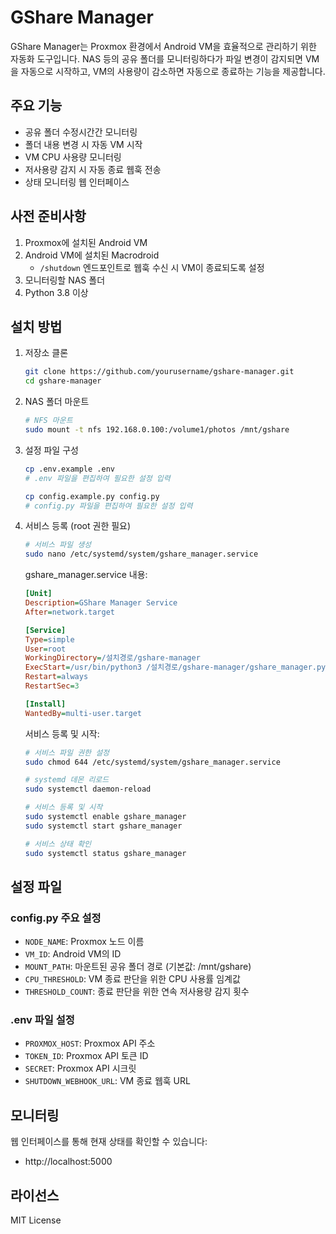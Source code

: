 # GShare Manager

GShare Manager는 Proxmox 환경에서 Android VM을 효율적으로 관리하기 위한 자동화 도구입니다. NAS 등의 공유 폴더를 모니터링하다가 파일 변경이 감지되면 VM을 자동으로 시작하고, VM의 사용량이 감소하면 자동으로 종료하는 기능을 제공합니다.

## 주요 기능

- 공유 폴더 수정시간간 모니터링
- 폴더 내용 변경 시 자동 VM 시작
- VM CPU 사용량 모니터링
- 저사용량 감지 시 자동 종료 웹훅 전송
- 상태 모니터링 웹 인터페이스

## 사전 준비사항

1. Proxmox에 설치된 Android VM
2. Android VM에 설치된 Macrodroid
   - `/shutdown` 엔드포인트로 웹훅 수신 시 VM이 종료되도록 설정
3. 모니터링할 NAS 폴더
4. Python 3.8 이상

## 설치 방법

1. 저장소 클론
   ```bash
   git clone https://github.com/yourusername/gshare-manager.git
   cd gshare-manager
   ```

2. NAS 폴더 마운트
   ```bash
   # NFS 마운트
   sudo mount -t nfs 192.168.0.100:/volume1/photos /mnt/gshare
   ```

3. 설정 파일 구성
   ```bash
   cp .env.example .env
   # .env 파일을 편집하여 필요한 설정 입력

   cp config.example.py config.py
   # config.py 파일을 편집하여 필요한 설정 입력
   ```

4. 서비스 등록 (root 권한 필요)
   ```bash
   # 서비스 파일 생성
   sudo nano /etc/systemd/system/gshare_manager.service
   ```
   
   gshare_manager.service 내용:
   ```ini
   [Unit]
   Description=GShare Manager Service
   After=network.target

   [Service]
   Type=simple
   User=root
   WorkingDirectory=/설치경로/gshare-manager
   ExecStart=/usr/bin/python3 /설치경로/gshare-manager/gshare_manager.py
   Restart=always
   RestartSec=3

   [Install]
   WantedBy=multi-user.target
   ```

   서비스 등록 및 시작:
   ```bash
   # 서비스 파일 권한 설정
   sudo chmod 644 /etc/systemd/system/gshare_manager.service

   # systemd 데몬 리로드
   sudo systemctl daemon-reload

   # 서비스 등록 및 시작
   sudo systemctl enable gshare_manager
   sudo systemctl start gshare_manager

   # 서비스 상태 확인
   sudo systemctl status gshare_manager
   ```

## 설정 파일

### config.py 주요 설정
- `NODE_NAME`: Proxmox 노드 이름
- `VM_ID`: Android VM의 ID
- `MOUNT_PATH`: 마운트된 공유 폴더 경로 (기본값: /mnt/gshare)
- `CPU_THRESHOLD`: VM 종료 판단을 위한 CPU 사용률 임계값
- `THRESHOLD_COUNT`: 종료 판단을 위한 연속 저사용량 감지 횟수

### .env 파일 설정
- `PROXMOX_HOST`: Proxmox API 주소
- `TOKEN_ID`: Proxmox API 토큰 ID
- `SECRET`: Proxmox API 시크릿
- `SHUTDOWN_WEBHOOK_URL`: VM 종료 웹훅 URL

## 모니터링

웹 인터페이스를 통해 현재 상태를 확인할 수 있습니다:
- http://localhost:5000


## 라이선스

MIT License